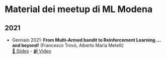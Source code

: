 # Material dei meetup di ML Modena

## 2021

- Gennaio 2021: **From Multi-Armed bandit to Reinforcement Learning.... and beyond!** (Francesco Trovò, Alberto Maria Metelli) <br/>
  [📁 Slides](012021.pdf) - [📹 Video](https://www.youtube.com/watch?v=NA0gg_9yQog)
